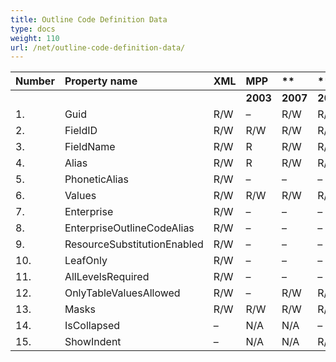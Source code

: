 ```yaml
---
title: Outline Code Definition Data
type: docs
weight: 110
url: /net/outline-code-definition-data/
---
```


|**Number** |**Property name** |**XML** |**MPP** |** |** |**  |** |** |**Comments** |
| :- | :- | :- | :- | :- | :- | :- | :- | :- | :- |
| | | |**2003** |**2007** |**2010** |**2013** |**2016** |**2019** | |
|1. |Guid |R/W |– |R/W |R/W |R/W |R/W |R/W | |
|2. |FieldID |R/W |R/W |R/W |R/W |R/W |R/W |R/W | |
|3. |FieldName |R/W |R |R/W |R/W |R/W |R/W |R/W | |
|4. |Alias |R/W |R |R/W |R/W |R/W |R/W |R/W | |
|5. |PhoneticAlias |R/W |– |– |– |– |– |– | |
|6. |Values |R/W |R/W |R/W |R/W |R/W |R/W |R/W | |
|7. |Enterprise |R/W |– |– |– |– |– |– | |
|8. |EnterpriseOutlineCodeAlias |R/W |– |– |– |– |– |– | |
|9. |ResourceSubstitutionEnabled |R/W |– |– |– |– |– |– | |
|10. |LeafOnly |R/W |– |– |– |– |– |– | |
|11. |AllLevelsRequired |R/W |– |– |– |– |– |– | |
|12. |OnlyTableValuesAllowed |R/W |– |R/W |R/W |R/W |R/W |R/W | |
|13. |Masks |R/W |R/W |R/W |R/W |R/W |R/W |R/W | |
|14. |IsCollapsed |– |N/A |N/A |– |– |– |– | |
|15. |ShowIndent |– |N/A |N/A |R/W |R/W |R/W |R/W | |

